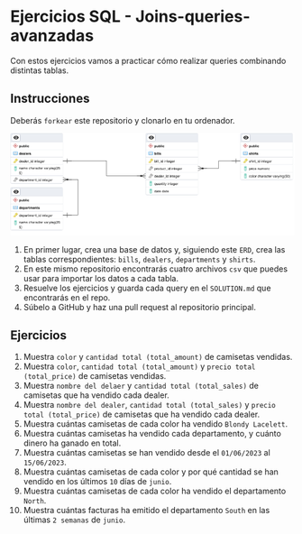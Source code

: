 # Ejercicios SQL - Joins-queries-avanzadas
Con estos ejercicios vamos a practicar cómo realizar queries combinando distintas tablas.

## Instrucciones
Deberás `forkear` este repositorio y clonarlo en tu ordenador.

![](./sales_erd.png)

1. En primer lugar, crea una base de datos y, siguiendo este `ERD`, crea las tablas correspondientes: `bills`, `dealers`, `departments` y `shirts`.
2. En este mismo repositorio encontrarás cuatro archivos `csv` que puedes usar para importar los datos a cada tabla.
3. Resuelve los ejercicios y guarda cada query en el `SOLUTION.md` que encontrarás en el repo.
4. Súbelo a GitHub y haz una pull request al repositorio principal.

## Ejercicios
1. Muestra `color` y `cantidad total (total_amount)` de camisetas vendidas.
2. Muestra `color`, `cantidad total (total_amount)` y `precio total (total_price)` de camisetas vendidas.
3. Muestra `nombre del delaer` y `cantidad total (total_sales)` de camisetas que ha vendido cada dealer.
4. Muestra `nombre del dealer`, `cantidad total (total_sales)` y `precio total (total_price)` de camisetas que ha vendido cada dealer.
5. Muestra cuántas camisetas de cada color ha vendido `Blondy Lacelett`.
6. Muestra cuántas camisetas ha vendido cada departamento, y cuánto dinero ha ganado en total.
7. Muestra cuántas camisetas se han vendido desde el `01/06/2023` al `15/06/2023`.
8. Muestra cuántas camisetas de cada color y por qué cantidad se han vendido en los últimos `10` días de `junio`.
9. Muestra cuántas camisetas de cada color ha vendido el departamento `North`.
10. Muestra cuántas facturas ha emitido el departamento `South` en las últimas `2 semanas` de `junio`.
